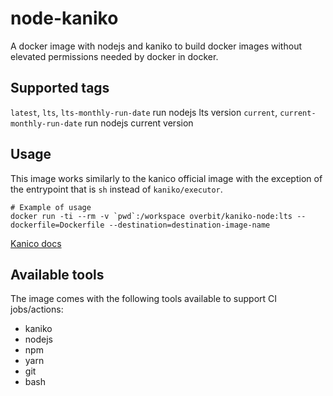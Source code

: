 # node-kaniko
A docker image with nodejs and kaniko to build docker images without elevated permissions needed by docker in docker. 

## Supported tags 

`latest`, `lts`, `lts-monthly-run-date` run nodejs lts version
`current`, `current-monthly-run-date` run nodejs current version

## Usage

This image works similarly to the kanico official image with the exception of the entrypoint that is `sh` instead of `kaniko/executor`.

```sh-session
# Example of usage
docker run -ti --rm -v `pwd`:/workspace overbit/kaniko-node:lts --dockerfile=Dockerfile --destination=destination-image-name
```

[Kanico docs](https://github.com/GoogleContainerTools/kaniko)

## Available tools

The image comes with the following tools available to support CI jobs/actions:
- kaniko
- nodejs
- npm
- yarn
- git
- bash